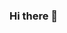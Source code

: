 ### Hi there 👋

<!--
**Ulisses-01/Ulisses-01** is a ✨ _special_ ✨ repository because its `README.md` (this file) appears on your GitHub profile.

Desenvolvedor de Software Back-end em Formação | JavaScript | Node.js | Banco de Dados | SQL

trabalhar bem em equipe e tenho muito interesse em colocar em prática tudo o que aprendi até agora. Além disso, estou sempre em busca de aprender mais e evoluir como desenvolvedor de software.



- 🔭 I’m currently working on ...
- 🌱 I’m currently learning ...
- 👯 I’m looking to collaborate on ...
- 🤔 I’m looking for help with ...
- 💬 Ask me about ...
- 📫 How to reach me: ...
- 😄 Pronouns: ...
- ⚡ Fun fact: ...
-->
